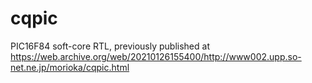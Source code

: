 # cqpic
PIC16F84 soft-core RTL, 
previously published at https://web.archive.org/web/20210126155400/http://www002.upp.so-net.ne.jp/morioka/cqpic.html
